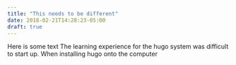 ```yaml
---
title: "This needs to be different"
date: 2018-02-21T14:28:23-05:00
draft: true
---
```

Here is some text
The learning experience for the hugo system was difficult to start up. When installing hugo onto the computer